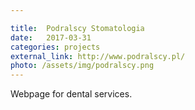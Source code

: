 ```yaml
---

title:  Podralscy Stomatologia
date:   2017-03-31
categories: projects
external_link: http://www.podralscy.pl/
photo: /assets/img/podralscy.png
---
```

Webpage for dental services.
